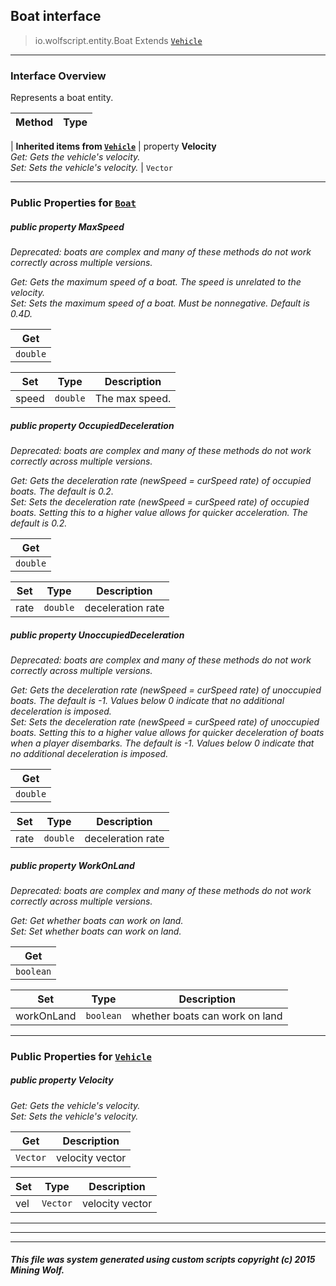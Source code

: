 ## Boat __interface__

>io.wolfscript.entity.Boat
>Extends [`Vehicle`](Vehicle.md)

---

### Interface Overview

Represents a boat entity.

Method | Type   
--- | :--- 
 |
__Inherited items from [`Vehicle`](Vehicle.md)__ |
  property __Velocity__ <br> _Get: Gets the vehicle's velocity.<br>Set: Sets the vehicle's velocity._ | `Vector`





---


### Public Properties for [`Boat`](Boat.md)

##### <a id='maxspeed'></a>public   property __MaxSpeed__
_Deprecated: boats are complex and many of these methods do not work correctly across multiple versions._

_Get: Gets the maximum speed of a boat. The speed is unrelated to the velocity.<br>Set: Sets the maximum speed of a boat. Must be nonnegative. Default is 0.4D._

Get | 
--- | 
`double` |

Set | Type | Description  
--- | --- | --- 
speed | `double` | The max speed.


##### <a id='occupieddeceleration'></a>public   property __OccupiedDeceleration__
_Deprecated: boats are complex and many of these methods do not work correctly across multiple versions._

_Get: Gets the deceleration rate (newSpeed = curSpeed rate) of occupied boats. The default is 0.2.<br>Set: Sets the deceleration rate (newSpeed = curSpeed rate) of occupied boats. Setting this to a higher value allows for quicker acceleration. The default is 0.2._

Get | 
--- | 
`double` |

Set | Type | Description  
--- | --- | --- 
rate | `double` | deceleration rate


##### <a id='unoccupieddeceleration'></a>public   property __UnoccupiedDeceleration__
_Deprecated: boats are complex and many of these methods do not work correctly across multiple versions._

_Get: Gets the deceleration rate (newSpeed = curSpeed rate) of unoccupied boats. The default is -1. Values below 0 indicate that no additional deceleration is imposed.<br>Set: Sets the deceleration rate (newSpeed = curSpeed rate) of unoccupied boats. Setting this to a higher value allows for quicker deceleration of boats when a player disembarks. The default is -1. Values below 0 indicate that no additional deceleration is imposed._

Get | 
--- | 
`double` |

Set | Type | Description  
--- | --- | --- 
rate | `double` | deceleration rate


##### <a id='workonland'></a>public   property __WorkOnLand__
_Deprecated: boats are complex and many of these methods do not work correctly across multiple versions._

_Get: Get whether boats can work on land.<br>Set: Set whether boats can work on land._

Get | 
--- | 
`boolean` |

Set | Type | Description  
--- | --- | --- 
workOnLand | `boolean` | whether boats can work on land


---

### Public Properties for [`Vehicle`](Vehicle.md)

##### <a id='velocity'></a>public   property __Velocity__

_Get: Gets the vehicle's velocity.<br>Set: Sets the vehicle's velocity._

Get | Description
--- | --- 
`Vector` | velocity vector

Set | Type | Description  
--- | --- | --- 
vel | `Vector` | velocity vector


---
---


---


##### This file was system generated using custom scripts copyright (c) 2015 Mining Wolf.
	

